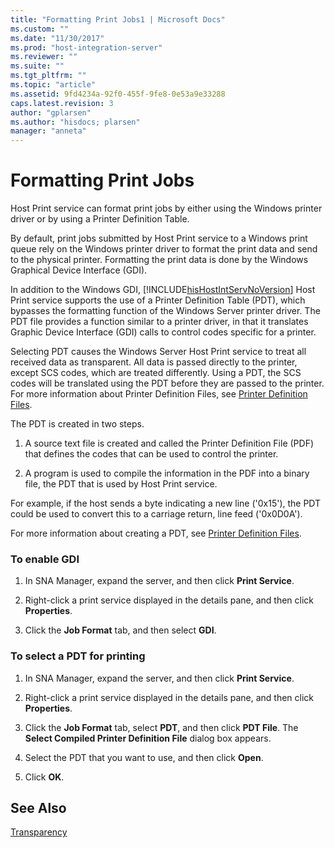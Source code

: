 ```yaml
---
title: "Formatting Print Jobs1 | Microsoft Docs"
ms.custom: ""
ms.date: "11/30/2017"
ms.prod: "host-integration-server"
ms.reviewer: ""
ms.suite: ""
ms.tgt_pltfrm: ""
ms.topic: "article"
ms.assetid: 9fd4234a-92f0-455f-9fe8-0e53a9e33288
caps.latest.revision: 3
author: "gplarsen"
ms.author: "hisdocs; plarsen"
manager: "anneta"
---
```

# Formatting Print Jobs
Host Print service can format print jobs by either using the Windows printer driver or by using a Printer Definition Table.  
  
 By default, print jobs submitted by Host Print service to a Windows print queue rely on the Windows printer driver to format the print data and send to the physical printer. Formatting the print data is done by the Windows Graphical Device Interface (GDI).  
  
 In addition to the Windows GDI, [!INCLUDE[hisHostIntServNoVersion](../includes/hishostintservnoversion-md.md)] Host Print service supports the use of a Printer Definition Table (PDT), which bypasses the formatting function of the Windows Server printer driver. The PDT file provides a function similar to a printer driver, in that it translates Graphic Device Interface (GDI) calls to control codes specific for a printer.  
  
 Selecting PDT causes the Windows Server Host Print service to treat all received data as transparent. All data is passed directly to the printer, except SCS codes, which are treated differently. Using a PDT, the SCS codes will be translated using the PDT before they are passed to the printer. For more information about Printer Definition Files, see [Printer Definition Files](../core/printer-definition-files2.md).  
  
 The PDT is created in two steps.  
  
1.  A source text file is created and called the Printer Definition File (PDF) that defines the codes that can be used to control the printer.  
  
2.  A program is used to compile the information in the PDF into a binary file, the PDT that is used by Host Print service.  
  
 For example, if the host sends a byte indicating a new line ('0x15'), the PDT could be used to convert this to a carriage return, line feed ('0x0D0A').  
  
 For more information about creating a PDT, see [Printer Definition Files](../core/printer-definition-files2.md).  
  
### To enable GDI  
  
1.  In SNA Manager, expand the server, and then click **Print Service**.  
  
2.  Right-click a print service displayed in the details pane, and then click **Properties**.  
  
3.  Click the **Job Format** tab, and then select **GDI**.  
  
### To select a PDT for printing  
  
1.  In SNA Manager, expand the server, and then click **Print Service**.  
  
2.  Right-click a print service displayed in the details pane, and then click **Properties**.  
  
3.  Click the **Job Format** tab, select **PDT**, and then click **PDT File**. The **Select Compiled Printer Definition File** dialog box appears.  
  
4.  Select the PDT that you want to use, and then click **Open**.  
  
5.  Click **OK**.  
  
## See Also  
 [Transparency](../core/transparency2.md)